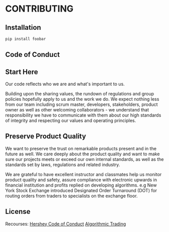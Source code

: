 # CONTRIBUTING

## Installation
```bash
pip install foobar
```
## Code of Conduct

## Start Here
Our code reflects who we are and what's important to us.

Building upon the sharing values, the rundown of regulations and group policies hopefully apply to us and the work we do. We expect nothing less from our team including scrum master, developers, stakeholders, product owner as well as other welcoming collaborators - we understand that responsibility we have to communicate with them about our high standards of integrity and respecting our values and operating principles.

## Preserve Product Quality
We want to preserve the trust on remarkable products present and in the future as well. We care deeply about the product quality and want to make sure our projects meets or exceed our own internal standards, as well as the standards set by laws, regulations and related industry.

We are grateful to have excellent instructor and classmates help us monitor product quality and safety, assure compliance with electronic upwards in financial institution and profits replied on developing algorithms. e.g New York Stock Exchange introduced Designated Order Turnaround (DOT) for routing orders from traders to specialists on the exchange floor.

## License
Recourses:
[Hershey Code of Conduct](https://www.thehersheycompany.com/content/dam/corporate-us/documents/investors/code-of-conduct.pdf)
[Algorithmic Trading](https://www.investopedia.com/terms/a/algorithmictrading.asp)
